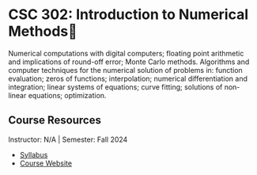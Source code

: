 # CSC 302: Introduction to Numerical Methods🧮
Numerical computations with digital computers; floating point arithmetic and implications of round-off error; Monte Carlo methods. Algorithms and computer techniques for the numerical solution of problems in: function evaluation; zeros of functions; interpolation; numerical differentiation and integration; linear systems of equations; curve fitting; solutions of non-linear equations; optimization.

## Course Resources
Instructor: N/A | Semester: Fall 2024
* [Syllabus]()
* [Course Website](https://www.csc.ncsu.edu/courses/outcomes.php?uniq_id=15)
